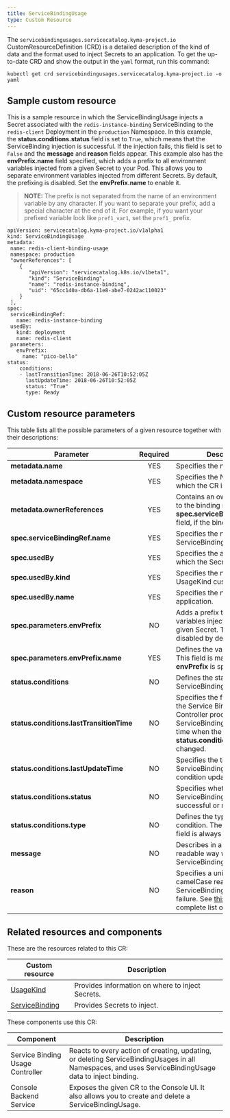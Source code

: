 ```yaml
---
title: ServiceBindingUsage
type: Custom Resource
---
```


The `servicebindingusages.servicecatalog.kyma-project.io` CustomResourceDefinition (CRD) is a detailed description of the kind of data and the format used to inject Secrets to an application. To get the up-to-date CRD and show the output in the `yaml` format, run this command:

```
kubectl get crd servicebindingusages.servicecatalog.kyma-project.io -o yaml
```

## Sample custom resource

This is a sample resource in which the ServiceBindingUsage injects a Secret associated with the `redis-instance-binding` ServiceBinding to the `redis-client` Deployment in the `production` Namespace. In this example, the **status.conditions.status** field is set to `True`, which means that the ServiceBinding injection is successful. If the injection fails, this field is set to `False` and the **message** and **reason** fields appear. This example also has the **envPrefix.name** field specified, which adds a prefix to all environment variables injected from a given Secret to your Pod. This allows you to separate environment variables injected from different Secrets. By default, the prefixing is disabled. Set the **envPrefix.name** to enable it.

>**NOTE:** The prefix is not separated from the name of an environment variable by any character. If you want to separate your prefix, add a special character at the end of it. For example, if you want your prefixed variable look like `pref1_var1`, set the `pref1_` prefix.

```
apiVersion: servicecatalog.kyma-project.io/v1alpha1
kind: ServiceBindingUsage
metadata:
 name: redis-client-binding-usage
 namespace: production
 "ownerReferences": [
    {
       "apiVersion": "servicecatalog.k8s.io/v1beta1",
       "kind": "ServiceBinding",
       "name": "redis-instance-binding",
       "uid": "65cc140a-db6a-11e8-abe7-0242ac110023"
    }
 ],
spec:
 serviceBindingRef:
   name: redis-instance-binding
 usedBy:
   kind: deployment
   name: redis-client
 parameters:
   envPrefix:
     name: "pico-bello"
status:
    conditions:
    - lastTransitionTime: 2018-06-26T10:52:05Z
      lastUpdateTime: 2018-06-26T10:52:05Z
      status: "True"
      type: Ready
```

## Custom resource parameters

This table lists all the possible parameters of a given resource together with their descriptions:


| Parameter   |      Required      |  Description |
|----------|:-------------:|------|
| **metadata.name** |    YES   | Specifies the name of the CR. |
| **metadata.namespace** |    YES   | Specifies the Namespace in which the CR is created. |
| **metadata.ownerReferences** |    YES   | Contains an ownerReference to the binding specified in the **spec.serviceBindingRef.name** field, if the binding exists. |
| **spec.serviceBindingRef.name** |    YES   | Specifies the name of the ServiceBinding. |
| **spec.usedBy** |    YES   | Specifies the application into which the Secret is injected. |
| **spec.usedBy.kind** |    YES   | Specifies the name of the UsageKind custom resource. |
| **spec.usedBy.name** |    YES   | Specifies the name of the application. |
| **spec.parameters.envPrefix** |    NO   | Adds a prefix to environment variables injected from the given Secret. The prefixing is disabled by default. |
| **spec.parameters.envPrefix.name** |    YES   | Defines the value of the prefix. This field is mandatory if **envPrefix** is specified.  |
| **status.conditions** |    NO   | Defines the state of the ServiceBindingUsage.|
| **status.conditions.lastTransitionTime** |    NO   | Specifies the first time when the Service Binding Usage Controller processed the ServiceBindingUsage, or the time when the **status.conditions.status** field changed. |
| **status.conditions.lastUpdateTime** |    NO   | Specifies the time of the last ServiceBindingUsage condition update. |
| **status.conditions.status** |    NO   |  Specifies whether the ServiceBinding injection is successful or not. |
| **status.conditions.type** |    NO   | Defines the type of the condition. The value of this field is always `ready`. |
| **message** |    NO   | Describes in a human-readable way why the ServiceBinding injection failed. |
| **reason** |    NO   | Specifies a unique, one-word, camelCase reason for the ServiceBinding injection failure. See [this](https://github.com/kyma-project/kyma/blob/74f007d0618ee1688ad080eab8be10e6b81c8e67/components/service-binding-usage-controller/internal/controller/status/usage.go) file for the complete list of reasons. |


## Related resources and components

These are the resources related to this CR:

| Custom resource   |   Description |
|----------|------|
| [UsageKind](#custom-resource-usagekind) |  Provides information on where to inject Secrets. |
| [ServiceBinding](https://kubernetes.io/docs/concepts/extend-kubernetes/service-catalog/#api-resources) |  Provides Secrets to inject.  |


These components use this CR:

| Component   |   Description |
|----------|------|
| Service Binding Usage Controller |  Reacts to every action of creating, updating, or deleting ServiceBindingUsages in all Namespaces, and uses ServiceBindingUsage data to inject binding. |
| Console Backend Service |  Exposes the given CR to the Console UI. It also allows you to create and delete a ServiceBindingUsage. |
